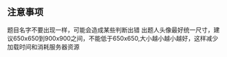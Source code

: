 ## 注意事项
题目名字不要出现一样，可能会造成某些判断出错
出题人头像最好统一尺寸，建议650x650到900x900之间，不能低于650x650,大小越小越小越好，这样减少加载时间和消耗服务器资源
